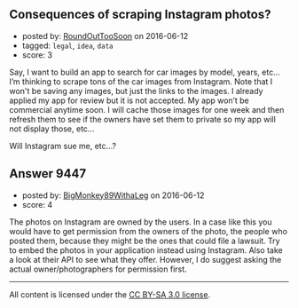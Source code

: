 ## Consequences of scraping Instagram photos?

- posted by: [RoundOutTooSoon](https://stackexchange.com/users/49522/roundouttoosoon) on 2016-06-12
- tagged: `legal`, `idea`, `data`
- score: 3

Say, I want to build an app to search for car images by model, years, etc… I’m thinking to scrape tons of the car images from Instagram. Note that I won't be saving any images, but just the links to the images. I already applied my app for review but it is not accepted. My app won’t be commercial anytime soon. I will cache those images for one week and then refresh them to see if the owners have set them to private so my app will not display those, etc...

Will Instagram sue me, etc…?


## Answer 9447

- posted by: [BigMonkey89WithaLeg](https://stackexchange.com/users/8615858/bigmonkey89withaleg) on 2016-06-12
- score: 4

The photos on Instagram are owned by the users. In a case like this you would have to get permission from the owners of the photo, the people who posted them, because they might be the ones that could file a lawsuit. Try to embed the photos in your application instead using Instagram. Also take a look at their API to see what they offer. However, I do suggest asking the actual owner/photographers for permission first.



---

All content is licensed under the [CC BY-SA 3.0 license](https://creativecommons.org/licenses/by-sa/3.0/).
